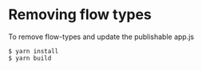 # Removing flow types

To remove flow-types and update the publishable app.js 

```
$ yarn install
$ yarn build
```
